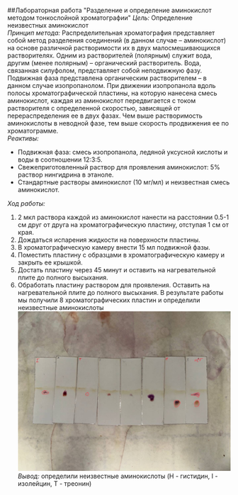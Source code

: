 ##Лабораторная работа "Разделение и определение аминокислот методом тонкослойной хроматографии"
*Цель:* Определение неизвестных аминокислот<br>
*Принцип метода:*
Распределительная хроматография представляет собой метод разделения соединений (в данном случае – аминокислот) на основе различной растворимости их в двух малосмешивающихся растворителях. Одним из растворителей (полярным) служит вода, другим (менее полярным) – органический растворитель. Вода, связанная силуфолом, представляет собой неподвижную фазу. Подвижная фаза представлена органическим растворителем – в данном случае изопропанолом. При движении изопропанола вдоль полосы хроматографической пластины, на которую нанесена смесь аминокислот, каждая из аминокислот передвигается с током растворителя с определенной скоростью, зависящей от перераспределения ее в двух фазах. Чем выше растворимость аминокислоты в неводной фазе, тем выше скорость продвижения ее по хроматограмме. <br>
*Реактивы:*
- Подвижная фаза: смесь изопропанола, ледяной уксусной кислоты и воды в соотношении 12:3:5.
- Свежеприготовленный раствор для проявления аминокислот: 5% раствор нингидрина в этаноле.
- Стандартные растворы аминокислот (10 мг/мл) и неизвестная смесь аминокислот.

*Ход работы:*
1. 2 мкл раствора каждой из аминокислот нанести на расстоянии 0.5-1 см друг от друга на хроматографическую пластину, отступая 1 см от края.
2. Дождаться испарения жидкости на поверхности пластины.
3. В хроматографическую камеру внести 15 мл подвижной фазы.
4. Поместить пластину с образцами в хроматографическую камеру и закрыть ее крышкой. 
5. Достать пластину через 45 минут и оставить на нагревательной плите до полного высыхания.
6. Обработать пластину раствором для проявления. Оставить на нагревательной плите до полного высыхания.
В результате работы мы получили 8 хроматографических пластин и определили неизвестные аминокислоты
![Plot](Pic.jpg)
*Вывод:* определили неизвестные аминокислоты (H - гистидин, I - изолейцин, T - треонин)

